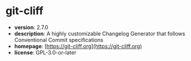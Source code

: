 # git-cliff

- **version**: 2.7.0
- **description**: A highly customizable Changelog Generator that follows Conventional Commit specifications
- **homepage**: [https://git-cliff.org](https://git-cliff.org)
- **license**: GPL-3.0-or-later

